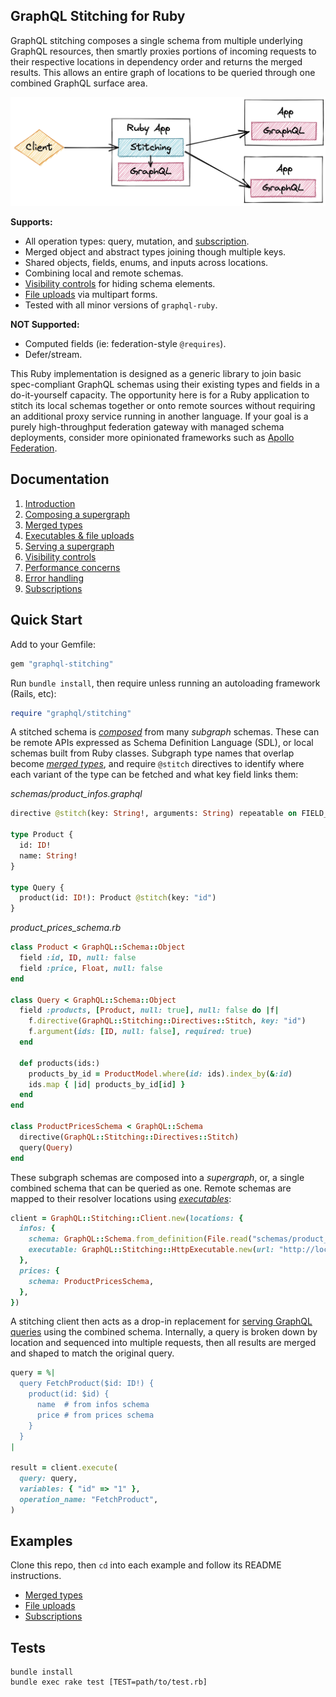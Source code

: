 ## GraphQL Stitching for Ruby

GraphQL stitching composes a single schema from multiple underlying GraphQL resources, then smartly proxies portions of incoming requests to their respective locations in dependency order and returns the merged results. This allows an entire graph of locations to be queried through one combined GraphQL surface area.

![Stitched graph](./docs/images/stitching.png)

**Supports:**
- All operation types: query, mutation, and [subscription](./docs/subscriptions.md).
- Merged object and abstract types joining though multiple keys.
- Shared objects, fields, enums, and inputs across locations.
- Combining local and remote schemas.
- [Visibility controls](./docs/visibility.md) for hiding schema elements.
- [File uploads](./docs/executables.md) via multipart forms.
- Tested with all minor versions of `graphql-ruby`.

**NOT Supported:**
- Computed fields (ie: federation-style `@requires`).
- Defer/stream.

This Ruby implementation is designed as a generic library to join basic spec-compliant GraphQL schemas using their existing types and fields in a do-it-yourself capacity. The opportunity here is for a Ruby application to stitch its local schemas together or onto remote sources without requiring an additional proxy service running in another language. If your goal is a purely high-throughput federation gateway with managed schema deployments, consider more opinionated frameworks such as [Apollo Federation](https://www.apollographql.com/docs/federation/).

## Documentation

1. [Introduction](./docs/introduction.md)
1. [Composing a supergraph](./docs/composing_a_supergraph.md)
1. [Merged types](./docs/merged_types.md)
1. [Executables & file uploads](./docs/executables.md)
1. [Serving a supergraph](./docs/serving_a_supergraph.md)
1. [Visibility controls](./docs/visibility.md)
1. [Performance concerns](./docs/performance.md)
1. [Error handling](./docs/error_handling.md)
1. [Subscriptions](./docs/subscriptions.md)

## Quick Start

Add to your Gemfile:

```ruby
gem "graphql-stitching"
```

Run `bundle install`, then require unless running an autoloading framework (Rails, etc):

```ruby
require "graphql/stitching"
```

A stitched schema is [_composed_](./docs/composing_a_supergraph.md) from many _subgraph_ schemas. These can be remote APIs expressed as Schema Definition Language (SDL), or local schemas built from Ruby classes. Subgraph type names that overlap become [_merged types_](./docs/merged_types.md), and require `@stitch` directives to identify where each variant of the type can be fetched and what key field links them:

_schemas/product_infos.graphql_
```graphql
directive @stitch(key: String!, arguments: String) repeatable on FIELD_DEFINITION

type Product {
  id: ID!
  name: String!
}

type Query {
  product(id: ID!): Product @stitch(key: "id")
}
```

_product_prices_schema.rb_
```ruby
class Product < GraphQL::Schema::Object
  field :id, ID, null: false
  field :price, Float, null: false
end

class Query < GraphQL::Schema::Object
  field :products, [Product, null: true], null: false do |f|
    f.directive(GraphQL::Stitching::Directives::Stitch, key: "id")
    f.argument(ids: [ID, null: false], required: true)
  end

  def products(ids:)
    products_by_id = ProductModel.where(id: ids).index_by(&:id)
    ids.map { |id| products_by_id[id] }
  end
end

class ProductPricesSchema < GraphQL::Schema
  directive(GraphQL::Stitching::Directives::Stitch)
  query(Query)
end
```

These subgraph schemas are composed into a _supergraph_, or, a single combined schema that can be queried as one. Remote schemas are mapped to their resolver locations using [_executables_](./docs/executables.md):

```ruby
client = GraphQL::Stitching::Client.new(locations: {
  infos: {
    schema: GraphQL::Schema.from_definition(File.read("schemas/product_infos.graphql")),
    executable: GraphQL::Stitching::HttpExecutable.new(url: "http://localhost:3001"),
  },
  prices: {
    schema: ProductPricesSchema,
  },
})
```

A stitching client then acts as a drop-in replacement for [serving GraphQL queries](./docs/serving_a_supergraph.md) using the combined schema. Internally, a query is broken down by location and sequenced into multiple requests, then all results are merged and shaped to match the original query.

```ruby
query = %|
  query FetchProduct($id: ID!) {
    product(id: $id) {
      name  # from infos schema
      price # from prices schema
    }
  }
|

result = client.execute(
  query: query,
  variables: { "id" => "1" },
  operation_name: "FetchProduct",
)
```

## Examples

Clone this repo, then `cd` into each example and follow its README instructions.

- [Merged types](./examples/merged_types)
- [File uploads](./examples/file_uploads)
- [Subscriptions](./examples/subscriptions)

## Tests

```shell
bundle install
bundle exec rake test [TEST=path/to/test.rb]
```
